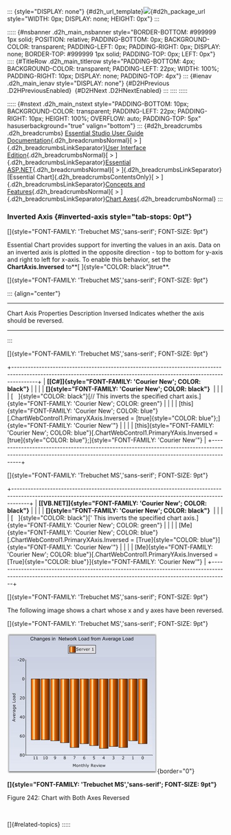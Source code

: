 ::: {style="DISPLAY: none"}
[](ms-xhelp:///?Id=d2h_url_template){#d2h_url_template}![](!package_url!){#d2h_package_url style="WIDTH: 0px; DISPLAY: none; HEIGHT: 0px"}
:::

::::: {#nsbanner .d2h_main_nsbanner style="BORDER-BOTTOM: #999999 1px solid; POSITION: relative; PADDING-BOTTOM: 0px; BACKGROUND-COLOR: transparent; PADDING-LEFT: 0px; PADDING-RIGHT: 0px; DISPLAY: none; BORDER-TOP: #999999 1px solid; PADDING-TOP: 0px; LEFT: 0px"}
:::: {#TitleRow .d2h_main_titlerow style="PADDING-BOTTOM: 4px; BACKGROUND-COLOR: transparent; PADDING-LEFT: 22px; WIDTH: 100%; PADDING-RIGHT: 10px; DISPLAY: none; PADDING-TOP: 4px"}
::: {#ienav .d2h_main_ienav style="DISPLAY: none"}
[](ms-xhelp:///?Id=e633e00e-3fe9-42cf-a613-ab7362b99f75){#D2HPrevious .D2HPreviousEnabled}  [](ms-xhelp:///?Id=6f18ff20-ce2b-4924-8040-3630a91c1013){#D2HNext .D2HNextEnabled}
:::
::::
:::::

::::: {#nstext .d2h_main_nstext style="PADDING-BOTTOM: 10px; BACKGROUND-COLOR: transparent; PADDING-LEFT: 22px; PADDING-RIGHT: 10px; HEIGHT: 100%; OVERFLOW: auto; PADDING-TOP: 5px" hasuserbackground="true" valign="bottom"}
::: {#d2h_breadcrumbs .d2h_breadcrumbs}
[Essential Studio User Guide Documentation](ms-xhelp:///?Id=12457748-09e3-4d74-a240-8e049cedf030){.d2h_breadcrumbsNormal}[ \> ]{.d2h_breadcrumbsLinkSeparator}[User Interface Edition](ms-xhelp:///?Id=c29296b7-531c-413b-a0ec-488ca1f7f669){.d2h_breadcrumbsNormal}[ \> ]{.d2h_breadcrumbsLinkSeparator}[Essential ASP.NET](ms-xhelp:///?Id=25c35330-c127-4dad-9a92-ed79dc7261a6){.d2h_breadcrumbsNormal}[ \> ]{.d2h_breadcrumbsLinkSeparator}[Essential Chart]{.d2h_breadcrumbsContentsOnly}[ \> ]{.d2h_breadcrumbsLinkSeparator}[Concepts and Features](ms-xhelp:///?Id=100687ce-82f2-4424-9d16-0949ea76cf15){.d2h_breadcrumbsNormal}[ \> ]{.d2h_breadcrumbsLinkSeparator}[Chart Axes](ms-xhelp:///?Id=7a90cdaa-49ed-4b7e-abc1-5a0281835094){.d2h_breadcrumbsNormal}
:::

### Inverted Axis {#inverted-axis style="tab-stops: 0pt"}

[]{style="FONT-FAMILY: 'Trebuchet MS','sans-serif'; FONT-SIZE: 9pt"} 

Essential Chart provides support for inverting the values in an axis. Data on an inverted axis is plotted in the opposite direction - top to bottom for y-axis and right to left for x-axis. To enable this behavior, set the **ChartAxis.Inversed** to**[ ]{style="COLOR: black"}true**.

[]{style="FONT-FAMILY: 'Trebuchet MS','sans-serif'; FONT-SIZE: 9pt"} 

::: {align="center"}
  ----------------------- ------------------------------------------------
  Chart Axis Properties   Description
  Inversed                Indicates whether the axis should be reversed.
  ----------------------- ------------------------------------------------
:::

[]{style="FONT-FAMILY: 'Trebuchet MS','sans-serif'; FONT-SIZE: 9pt"} 

+---------------------------------------------------------------------------------------------------------------------------------------------------------------------+
| **[\[C#\]]{style="FONT-FAMILY: 'Courier New'; COLOR: black"}**                                                                                                      |
|                                                                                                                                                                     |
| **[]{style="FONT-FAMILY: 'Courier New'; COLOR: black"}**                                                                                                            |
|                                                                                                                                                                     |
| [   ]{style="COLOR: black"}[// This inverts the specified chart axis.]{style="FONT-FAMILY: 'Courier New'; COLOR: green"}                                            |
|                                                                                                                                                                     |
| [this]{style="FONT-FAMILY: 'Courier New'; COLOR: blue"}[.ChartWebControl1.PrimaryXAxis.Inversed = [true]{style="COLOR: blue"};]{style="FONT-FAMILY: 'Courier New'"} |
|                                                                                                                                                                     |
| [this]{style="FONT-FAMILY: 'Courier New'; COLOR: blue"}[.ChartWebControl1.PrimaryYAxis.Inversed = [true]{style="COLOR: blue"};]{style="FONT-FAMILY: 'Courier New'"} |
+---------------------------------------------------------------------------------------------------------------------------------------------------------------------+

[]{style="FONT-FAMILY: 'Trebuchet MS','sans-serif'; FONT-SIZE: 9pt"} 

+------------------------------------------------------------------------------------------------------------------------------------------------------------------+
| **[\[VB.NET\]]{style="FONT-FAMILY: 'Courier New'; COLOR: black"}**                                                                                               |
|                                                                                                                                                                  |
| **[]{style="FONT-FAMILY: 'Courier New'; COLOR: black"}**                                                                                                         |
|                                                                                                                                                                  |
| [   ]{style="COLOR: black"}[\' This inverts the specified chart axis.]{style="FONT-FAMILY: 'Courier New'; COLOR: green"}                                         |
|                                                                                                                                                                  |
| [Me]{style="FONT-FAMILY: 'Courier New'; COLOR: blue"}[.ChartWebControl1.PrimaryXAxis.Inversed = [True]{style="COLOR: blue"}]{style="FONT-FAMILY: 'Courier New'"} |
|                                                                                                                                                                  |
| [Me]{style="FONT-FAMILY: 'Courier New'; COLOR: blue"}[.ChartWebControl1.PrimaryYAxis.Inversed = [True]{style="COLOR: blue"}]{style="FONT-FAMILY: 'Courier New'"} |
+------------------------------------------------------------------------------------------------------------------------------------------------------------------+

[]{style="FONT-FAMILY: 'Trebuchet MS','sans-serif'; FONT-SIZE: 9pt"} 

The following image shows a chart whose x and y axes have been reversed.

[]{style="FONT-FAMILY: 'Trebuchet MS','sans-serif'; FONT-SIZE: 9pt"} 

![](ImagesExt/image64_248.jpg){border="0"}

**[]{style="FONT-FAMILY: 'Trebuchet MS','sans-serif'; FONT-SIZE: 9pt"}** 

Figure 242: Chart with Both Axes Reversed

 

[]{#related-topics}
:::::
